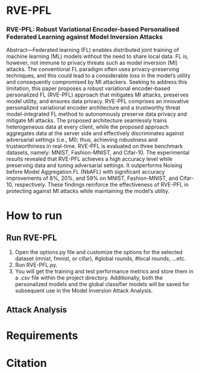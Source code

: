 # RVE-PFL
### RVE-PFL: Robust Variational Encoder-based Personalised Federated Learning  against Model Inversion Attacks  

Abstract—Federated learning (FL) enables distributed joint training of machine learning (ML) models without the need to share local data. FL is, however, not immune to privacy threats such as model inversion (MI) attacks. The conventional FL paradigm often uses privacy-preserving techniques, and this could lead to a considerable loss in the model’s utility and consequently compromised by MI attackers. Seeking to address this limitation, this paper proposes a robust variational encoder-based personalized FL (RVE-PFL) approach that mitigates MI attacks, preserves model utility, and ensures data privacy. RVE-PFL comprises an innovative personalized variational encoder architecture and a trustworthy threat model-integrated FL method to autonomously preserve data privacy and mitigate MI attacks. The proposed architecture seamlessly trains heterogeneous data at every client, while the proposed approach aggregates data at the server side and effectively discriminates against adversarial settings (i.e., MI); thus, achieving robustness and trustworthiness in real-time. RVE-PFL is evaluated on three benchmark datasets, namely: MNIST, Fashion-MNIST, and Cifar-10. The experimental results revealed that RVE-PFL achieves a high accuracy level while preserving data and tuning adversarial settings. It outperforms Noising before Model Aggregation FL (NbAFL) with significant accuracy improvements of 8%, 20%, and 59% on MNIST, Fashion-MNIST, and Cifar-10, respectively. These findings reinforce the effectiveness of RVE-PFL in protecting against MI attacks while maintaining the model’s utility.

# How to run
## Run RVE-PFL
1) Open the options.py file and customize the options for the selected dataset (mnist, fmnist, or cifar), #global rounds, #local rounds, ...etc. 
2) Run RVE-PFL.py.
3) You will get the training and test performance metrics and store them in a .csv file within the project directory. Additionally, both the personalized models and the global classifier models will be saved for subsequent use in the Model Inversion Attack Analysis.
## Attack Analysis

# Requirements

# Citation


